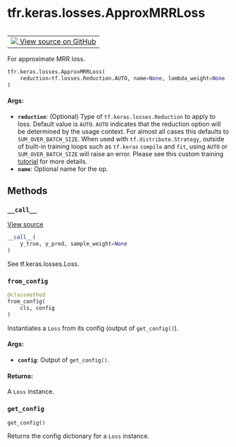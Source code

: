 <div itemscope itemtype="http://developers.google.com/ReferenceObject">
<meta itemprop="name" content="tfr.keras.losses.ApproxMRRLoss" />
<meta itemprop="path" content="Stable" />
<meta itemprop="property" content="__call__"/>
<meta itemprop="property" content="__init__"/>
<meta itemprop="property" content="from_config"/>
<meta itemprop="property" content="get_config"/>
</div>

# tfr.keras.losses.ApproxMRRLoss

<!-- Insert buttons and diff -->

<table class="tfo-notebook-buttons tfo-api" align="left">

<td>
  <a target="_blank" href="https://github.com/tensorflow/ranking/tree/master/tensorflow_ranking/python/keras/losses.py">
    <img src="https://www.tensorflow.org/images/GitHub-Mark-32px.png" />
    View source on GitHub
  </a>
</td></table>

For approximate MRR loss.

```python
tfr.keras.losses.ApproxMRRLoss(
    reduction=tf.losses.Reduction.AUTO, name=None, lambda_weight=None
)
```

<!-- Placeholder for "Used in" -->

#### Args:

*   <b>`reduction`</b>: (Optional) Type of `tf.keras.losses.Reduction` to apply
    to loss. Default value is `AUTO`. `AUTO` indicates that the reduction option
    will be determined by the usage context. For almost all cases this defaults
    to `SUM_OVER_BATCH_SIZE`. When used with `tf.distribute.Strategy`, outside
    of built-in training loops such as `tf.keras` `compile` and `fit`, using
    `AUTO` or `SUM_OVER_BATCH_SIZE` will raise an error. Please see this custom
    training
    [tutorial](https://www.tensorflow.org/tutorials/distribute/custom_training)
    for more details.
*   <b>`name`</b>: Optional name for the op.

## Methods

<h3 id="__call__"><code>__call__</code></h3>

<a target="_blank" href="https://github.com/tensorflow/ranking/tree/master/tensorflow_ranking/python/keras/losses.py">View
source</a>

```python
__call__(
    y_true, y_pred, sample_weight=None
)
```

See tf.keras.losses.Loss.

<h3 id="from_config"><code>from_config</code></h3>

```python
@classmethod
from_config(
    cls, config
)
```

Instantiates a `Loss` from its config (output of `get_config()`).

#### Args:

*   <b>`config`</b>: Output of `get_config()`.

#### Returns:

A `Loss` instance.

<h3 id="get_config"><code>get_config</code></h3>

```python
get_config()
```

Returns the config dictionary for a `Loss` instance.
